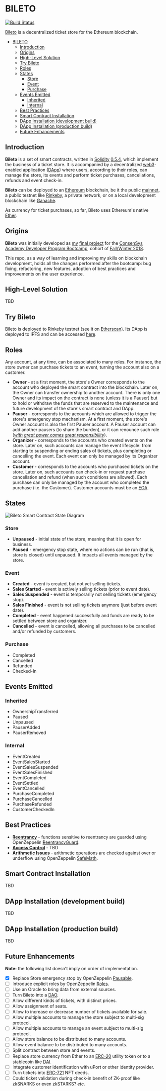 # BILETO

[![Build Status](https://travis-ci.org/feamcor/bileto.svg?branch=master)](https://travis-ci.org/feamcor/bileto)

[Bileto](https://en.wiktionary.org/wiki/bileto) is a decentralized ticket store for the Ethereum blockchain.

- [BILETO](#bileto)
  - [Introduction](#introduction)
  - [Origins](#origins)
  - [High-Level Solution](#high-level-solution)
  - [Try Bileto](#try-bileto)
  - [Roles](#roles)
  - [States](#states)
    - [Store](#store)
    - [Event](#event)
    - [Purchase](#purchase)
  - [Events Emitted](#events-emitted)
    - [Inherited](#inherited)
    - [Internal](#internal)
  - [Best Practices](#best-practices)
  - [Smart Contract Installation](#smart-contract-installation)
  - [DApp Installation (development build)](#dapp-installation-development-build)
  - [DApp Installation (production build)](#dapp-installation-production-build)
  - [Future Enhancements](#future-enhancements)

## Introduction

**Bileto** is a set of smart contracts, written in [Solidity](https://solidity.readthedocs.io/en/v0.5.4/index.html) [0.5.4](https://github.com/ethereum/solidity/releases/tag/v0.5.4), which implement the business of a ticket store. It is accompanied by a decentralized [web3](https://blockchainhub.net/web3-decentralized-web)-enabled application ([DApp](https://ethereum.stackexchange.com/questions/383/what-is-a-dapp)) where users, according to their roles, can manage the store, its events and perform ticket purchases, cancellations, refunds and event check-in.

**Bileto** can be deployed to an [Ethereum](https://ethereum.org) blockchain, be it the public [mainnet](https://etherscan.io), a public testnet like [Rinkeby](https://rinkeby.etherscan.io), a private network, or on a local development blockchain like [Ganache](https://truffleframework.com/ganache).

As currency for ticket purchases, so far, Bileto uses Ethereum's native [Ether](https://www.ethereum.org/ether).

## Origins

**Bileto** was initially developed as [my](https://github.com/feamcor) [final project](https://github.com/dev-bootcamp-2019/final-project-feamcor) for the [ConsenSys Academy Developer Program Bootcamp](https://consensys.net/academy/bootcamp), cohort of [Fall/Winter 2018](https://courses.consensys.net/courses/course-v1:ConsenSysAcademy+2018DP+2/about).

This repo, as a way of learning and improving my skills on blockchain development, holds all the changes performed after the bootcamp: bug fixing, refactoring, new features, adoption of best practices and improvements on the user experience.

## High-Level Solution

TBD

## Try Bileto

Bileto is deployed to Rinkeby testnet (see it on [Etherscan](https://rinkeby.etherscan.io/)).
Its DApp is deployed to IPFS and can be accessed [here](#).

## Roles

Any account, at any time, can be associated to many roles. For instance, the store owner can purchase tickets to an event, turning the account also on a customer.

-   **Owner** - at a first moment, the store's Owner corresponds to the account who deployed the smart contract into the blockchain. Later on, the Owner can transfer ownership to another account. There is only one Owner and its impact on the contract is none (unless it is a Pauser) but to hold or withdraw the funds that are reserved to the maintenance and future development of the store's smart contract and DApp.
-   **Pauser** - corresponds to the accounts which are allowed to trigger the store's emergency stop mechanism. At a first moment, the store's Owner account is also the first Pauser account. A Pauser account can add another pausers (to share the burden), or it can renounce such role ([_with great power comes great responsibility_](https://en.wikipedia.org/wiki/Uncle_Ben)).
-   **Organizer** - corresponds to the accounts who created events on the store. Later on, such accounts can manage the event lifecycle: from starting to suspending or ending sales of tickets, plus completing or cancelling the event. Each event can only be managed by its Organizer account.
-   **Customer** - corresponds to the accounts who purchased tickets on the store. Later on, such accounts can check-in or request purchase cancellation and refund (when such conditions are allowed). Each purchase can only be managed by the account who completed the purchase (i.e. the Customer). Customer accounts must be an [EOA](https://ethereum.stackexchange.com/questions/5828/what-is-an-eoa-account).

## States

![Bileto Smart Contract State Diagram](docs/bileto_state_diagram.svg)

### Store

-   **Unpaused** - initial state of the store, meaning that it is open for business.
-   **Paused** - emergency stop state, where no actions can be run (that is, store is closed) until unpaused. It impacts all events managed by the store.

### Event

-   **Created** - event is created, but not yet selling tickets.
-   **Sales Started** - event is actively selling tickets (prior to event date).
-   **Sales Suspended** - event is temporarily not selling tickets (emergency stop).
-   **Sales Finished** - event is not selling tickets anymore (just before event date).
-   **Completed** - event happened successfully and funds are ready to be settled between store and organizer.
-   **Cancelled** - event is cancelled, allowing all purchases to be cancelled and/or refunded by customers.

### Purchase

-   Completed
-   Cancelled
-   Refunded
-   Checked-In

## Events Emitted

### Inherited

-   OwnershipTransferred
-   Paused
-   Unpaused
-   PauserAdded
-   PauserRemoved

### Internal

-   EventCreated
-   EventSalesStarted
-   EventSalesSuspended
-   EventSalesFinished
-   EventCompleted
-   EventSettled
-   EventCancelled
-   PurchaseCompleted
-   PurchaseCancelled
-   PurchaseRefunded
-   CustomerCheckedIn

## Best Practices

-   **[Reentrancy](https://www.dasp.co/#item-1)** - functions sensitive to reentrancy are guarded using OpenZeppelin [ReentrancyGuard](https://github.com/OpenZeppelin/openzeppelin-solidity/blob/master/contracts/utils/ReentrancyGuard.sol).
-   **[Access Control](https://www.dasp.co/#item-2)** - TBD
-   **[Arithmetic Issues](https://www.dasp.co/#item-3)** - arithmetic operations are checked against over or underflow using OpenZeppelin [SafeMath](https://github.com/OpenZeppelin/openzeppelin-solidity/blob/master/contracts/math/SafeMath.sol).

## Smart Contract Installation

TBD

## DApp Installation (development build)

TBD

## DApp Installation (production build)

TBD

## Future Enhancements

**Note:** the following list doesn't imply on order of implementation.

-   [x] Replace Store emergency stop by OpenZeppelin [Pausable](https://github.com/OpenZeppelin/openzeppelin-solidity/blob/master/contracts/lifecycle/Pausable.sol).
-   [ ] Introduce explicit roles by OpenZeppelin [Roles](https://github.com/OpenZeppelin/openzeppelin-solidity/blob/master/contracts/access/Roles.sol).
-   [ ] Use an Oracle to bring data from external sources.
-   [ ] Turn Bileto into a [DAO](https://en.wikipedia.org/wiki/Decentralized_autonomous_organization).
-   [ ] Allow different kinds of tickets, with distinct prices.
-   [ ] Allow assignment of seats.
-   [ ] Allow to increase or decrease number of tickets available for sale.
-   [ ] Allow multiple accounts to manage the store subject to multi-sig protocol.
-   [ ] Allow multiple accounts to manage an event subject to multi-sig protocol.
-   [ ] Allow store balance to be distributed to many accounts.
-   [ ] Allow event balance to be distributed to many accounts.
-   [ ] Split contract between store and events.
-   [ ] Replace store currency from Ether to an [ERC-20](https://theethereum.wiki/w/index.php/ERC20_Token_Standard) utility token or to a stablecoin like [DAI](https://makerdao.com/en/dai).
-   [ ] Integrate customer identification with uPort or other identity provider.
-   [ ] Turn tickets into [ERC-721](https://eips.ethereum.org/EIPS/eip-721) NFT deeds.
-   [ ] Could ticket validation during check-in benefit of ZK-proof like zkSNARKS or even zkSTARKS?
        _etc._
